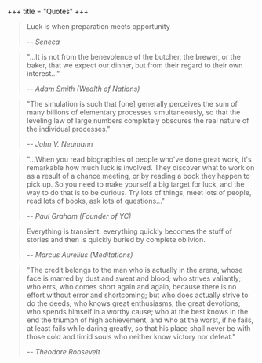 +++
title = "Quotes"
+++

> Luck is when preparation meets opportunity
> 
> -- <cite>Seneca</cite>

> "...It is not from the benevolence of the butcher, the brewer, or the baker, that we expect our dinner, but from 
> their regard to their own interest..." 
> 
> -- <cite>Adam Smith (Wealth of Nations)</cite>

> "The simulation is such that [one] generally perceives the sum of
many billions of elementary processes simultaneously, so that the
leveling law of large numbers completely obscures the real nature
of the individual processes." 
> 
> -- <cite>John V. Neumann</cite>

> "...When you read biographies of people who've done great work, it's remarkable how much luck is involved. They 
> discover 
what to work on as a result of a chance meeting, or by reading a book they happen to pick up. So you need to make 
yourself a big target for luck, and the way to do that is to be curious. Try lots of things, meet lots of people, 
read lots of books, ask lots of questions..."
>
> -- <cite>Paul Graham (Founder of YC)</cite>

> Everything is transient; everything quickly becomes the stuff of stories and then is quickly buried by complete 
oblivion. 
> 
> -- <cite>Marcus Aurelius (Meditations)</cite>

> "The credit belongs to the man who is actually in the arena, whose face is marred by dust and sweat and blood; who 
strives valiantly; who errs, who comes short again and again, because there is no effort without error and 
shortcoming; but who does actually strive to do the deeds; who knows great enthusiasms, the great devotions; who 
spends himself in a worthy cause; who at the best knows in the end the triumph of high achievement, and who at the 
worst, if he fails, at least fails while daring greatly, so that his place shall never be with those cold and timid 
souls who neither know victory nor defeat." 
> 
> -- <cite>Theodore Roosevelt</cite>
